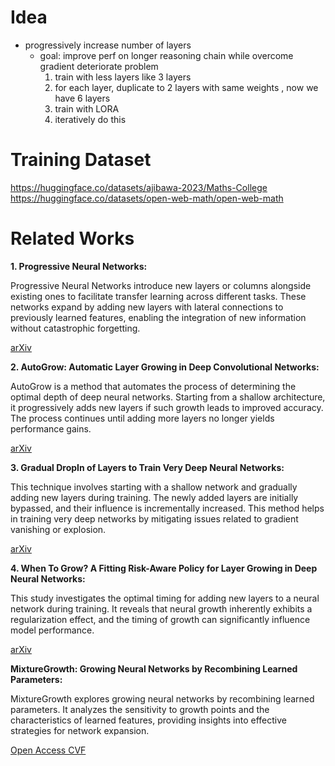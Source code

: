 # Idea
- progressively increase number of layers
    - goal: improve perf on longer reasoning chain while overcome gradient deteriorate problem
        1.  train with less layers like 3 layers
        2. for each layer, duplicate to 2 layers with same weights , now we have 6 layers
        3. train with LORA
        4. iteratively do this

# Training Dataset
https://huggingface.co/datasets/ajibawa-2023/Maths-College
https://huggingface.co/datasets/open-web-math/open-web-math

# Related Works
**1. Progressive Neural Networks:**

Progressive Neural Networks introduce new layers or columns alongside existing ones to facilitate transfer learning across different tasks. These networks expand by adding new layers with lateral connections to previously learned features, enabling the integration of new information without catastrophic forgetting.

[arXiv](https://arxiv.org/abs/1606.04671?utm_source=chatgpt.com)

**2. AutoGrow: Automatic Layer Growing in Deep Convolutional Networks:**

AutoGrow is a method that automates the process of determining the optimal depth of deep neural networks. Starting from a shallow architecture, it progressively adds new layers if such growth leads to improved accuracy. The process continues until adding more layers no longer yields performance gains.

[arXiv](https://arxiv.org/abs/1906.02909?utm_source=chatgpt.com)


**3. Gradual DropIn of Layers to Train Very Deep Neural Networks:**

This technique involves starting with a shallow network and gradually adding new layers during training. The newly added layers are initially bypassed, and their influence is incrementally increased. This method helps in training very deep networks by mitigating issues related to gradient vanishing or explosion.

[arXiv](https://arxiv.org/abs/1511.06951?utm_source=chatgpt.com)


**4. When To Grow? A Fitting Risk-Aware Policy for Layer Growing in Deep Neural Networks:**

This study investigates the optimal timing for adding new layers to a neural network during training. It reveals that neural growth inherently exhibits a regularization effect, and the timing of growth can significantly influence model performance.

[arXiv](https://arxiv.org/abs/2401.03104?utm_source=chatgpt.com)


**MixtureGrowth: Growing Neural Networks by Recombining Learned Parameters:**

MixtureGrowth explores growing neural networks by recombining learned parameters. It analyzes the sensitivity to growth points and the characteristics of learned features, providing insights into effective strategies for network expansion.

[Open Access CVF](https://openaccess.thecvf.com/content/WACV2024/papers/Pham_MixtureGrowth_Growing_Neural_Networks_by_Recombining_Learned_Parameters_WACV_2024_paper.pdf?utm_source=chatgpt.com)

